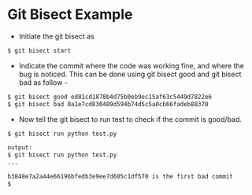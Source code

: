 # Git Bisect Example

* Initiate the git bisect as
```sh
$ git bisect start
```

* Indicate the commit where the code was working fine, and where the bug is noticed. This can be done using git bisect good and git bisect bad as follow -
```sh
$ git bisect good ed81cd1878b4d75b0eb9ec15af63c5449d7822e6
$ git bisect bad 0a1e7cd830489d594b74d5c5a0cb66fadeb88370
```

* Now tell the git bisect to run test to check if the commit is good/bad.
```sh
$ git bisect run python test.py 
```

```sh
output:
$ git bisect run python test.py
...

b3848e7a2a44e66196bfedb3e9ee7d605c1df570 is the first bad commit
$
```
